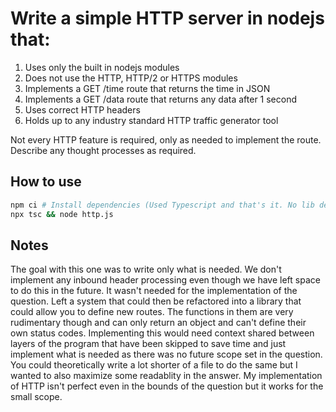 # Write a simple HTTP server in nodejs that:
1. Uses only the built in nodejs modules
2. Does not use the HTTP, HTTP/2 or HTTPS modules
3. Implements a GET /time route that returns the time in JSON
4. Implements a GET /data route that returns any data after 1 second
5. Uses correct HTTP headers
6. Holds up to any industry standard HTTP traffic generator tool

Not every HTTP feature is required, only as needed to implement the route. Describe any thought processes as required.

## How to use

```sh
npm ci # Install dependencies (Used Typescript and that's it. No lib deps)
npx tsc && node http.js
```

## Notes

The goal with this one was to write only what is needed. We don't implement any inbound header processing even though we have left space to do this in the future. It wasn't needed for the implementation of the question. Left a system that could then be refactored into a library that could allow you to define new routes. The functions in them are very rudimentary though and can only return an object and can't define their own status codes. Implementing this would need context shared between layers of the program that have been skipped to save time and just implement what is needed as there was no future scope set in the question. You could theoretically write a lot shorter of a file to do the same but I wanted to also maximize some readablity in the answer. My implementation of HTTP isn't perfect even in the bounds of the question but it works for the small scope.